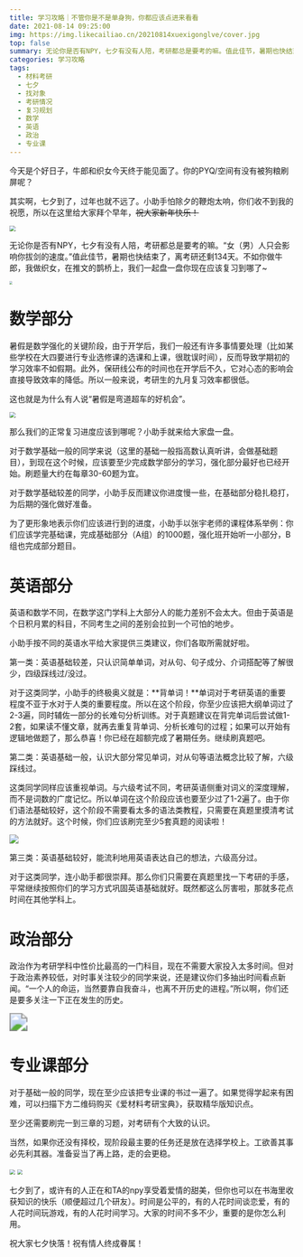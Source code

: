 ```yaml
---
title: 学习攻略｜不管你是不是单身狗，你都应该点进来看看
date: 2021-08-14 09:25:00
img: https://img.likecailiao.cn/20210814xuexigonglve/cover.jpg
top: false
summary: 无论你是否有NPY，七夕有没有人陪，考研都总是要考的嘛。值此佳节，暑期也快结束了，离考研还剩134天。不如你做牛郎，我做织女，在推文的鹊桥上，我们一起盘一盘你现在应该复习到哪。
categories: 学习攻略
tags:
  - 材料考研
  - 七夕
  - 找对象
  - 考研情况
  - 复习规划
  - 数学
  - 英语
  - 政治
  - 专业课
---
```


今天是个好日子，牛郎和织女今天终于能见面了。你的PYQ/空间有没有被狗粮刷屏呢？

其实啊，七夕到了，过年也就不远了。小助手怕除夕的鞭炮太响，你们收不到我的祝愿，所以在这里给大家拜个早年，<del>祝大家新年快乐！</del>

<img src="https://img.likecailiao.cn/20210814xuexigonglve/1.png" style="zoom:67%;" />

无论你是否有NPY，七夕有没有人陪，考研都总是要考的嘛。“女（男）人只会影响你拔剑的速度。”值此佳节，暑期也快结束了，离考研还剩134天。不如你做牛郎，我做织女，在推文的鹊桥上，我们一起盘一盘你现在应该复习到哪了~

<img src="https://img.likecailiao.cn/20210814xuexigonglve/2.jpg" style="zoom: 33%;" />

# 数学部分

暑假是数学强化的关键阶段，由于开学后，我们一般还有许多事情要处理（比如某些学校在大四要进行专业选修课的选课和上课，很耽误时间），反而导致学期初的学习效率不如假期。此外，保研线公布的时间也在开学后不久，它对心态的影响会直接导致效率的降低。所以一般来说，考研生的九月复习效率都很低。

这也就是为什么有人说“暑假是弯道超车的好机会”。

<img src="https://img.likecailiao.cn/20210814xuexigonglve/3.png" style="zoom:67%;" />

那么我们的正常复习进度应该到哪呢？小助手就来给大家盘一盘。

对于数学基础一般的同学来说（这里的基础一般指高数认真听讲，会做基础题目），到现在这个时候，应该要至少完成数学部分的学习，强化部分最好也已经开始。刷题量大约在每章30-60题为宜。

对于数学基础较差的同学，小助手反而建议你进度慢一些，在基础部分稳扎稳打，为后期的强化做好准备。

为了更形象地表示你们应该进行到的进度，小助手以张宇老师的课程体系举例：你们应该学完基础课，完成基础部分（A组）的1000题，强化班开始听一小部分，B组也完成部分题目。

# 英语部分

英语和数学不同，在数学这门学科上大部分人的能力差别不会太大。但由于英语是个日积月累的科目，不同考生之间的差别会拉到一个可怕的地步。

小助手按不同的英语水平给大家提供三类建议，你们各取所需就好啦。

第一类：英语基础较差，只认识简单单词，对从句、句子成分、介词搭配等了解很少，四级踩线过/没过。

对于这类同学，小助手的终极奥义就是：**背单词！**单词对于考研英语的重要程度不亚于水对于人类的重要程度。所以在这个阶段，你至少应该把大纲单词过了2-3遍，同时辅佐一部分的长难句分析训练。对于真题建议在背完单词后尝试做1-2套，如果读不懂文章，就再去重复背单词、分析长难句的过程；如果可以开始有逻辑地做题了，那么恭喜！你已经在超额完成了暑期任务。继续刷真题吧。

第二类：英语基础一般，认识大部分常见单词，对从句等语法概念比较了解，六级踩线过。

这类同学同样应该重视单词。与六级考试不同，考研英语侧重对词义的深度理解，而不是词数的广度记忆。所以单词在这个阶段应该也要至少过了1-2遍了。由于你们语法基础较好，这个阶段不需要看太多的语法类教程，只需要在真题里摸清考试的方法就好。这个时候，你们应该刷完至少5套真题的阅读啦！

![](https://img.likecailiao.cn/20210814xuexigonglve/4.gif)

第三类：英语基础较好，能流利地用英语表达自己的想法，六级高分过。

对于这类同学，连小助手都很崇拜。那么你们只需要在真题里找一下考研的手感，平常继续按照你们的学习方式巩固英语基础就好。既然都这么厉害啦，那就多花点时间在其他学科上。

# 政治部分

政治作为考研学科中性价比最高的一门科目，现在不需要大家投入太多时间。但对于政治素养较低，对时事关注较少的同学来说，还是建议你们多抽出时间看点新闻。“一个人的命运，当然要靠自我奋斗，也离不开历史的进程。”所以啊，你们还是要多关注一下正在发生的历史。

<img src="https://img.likecailiao.cn/20210814xuexigonglve/5.png" style="zoom: 200%;" />

# **专业课部分**

对于基础一般的同学，现在至少应该把专业课的书过一遍了。如果觉得学起来有困难，可以扫描下方二维码购买《爱材料考研宝典》，获取精华版知识点。

至少还需要刷完一到三章的习题，对考研有个大致的认识。

当然，如果你还没有择校，现阶段最主要的任务还是放在选择学校上。工欲善其事必先利其器。准备妥当了再上路，走的会更稳。

<img src="https://img.likecailiao.cn/20210814xuexigonglve/6.jpg" style="zoom:60%;" />

<img src="https://img.likecailiao.cn/20210814xuexigonglve/7.jpg" style="zoom:60%;" />

七夕到了，或许有的人正在和TA的npy享受着爱情的甜美，但你也可以在书海里收获知识的快乐（顺便超过几个研友）。时间是公平的，有的人花时间谈恋爱，有的人花时间玩游戏，有的人花时间学习。大家的时间不多不少，重要的是你怎么利用。

祝大家七夕快落！祝有情人终成眷属！

